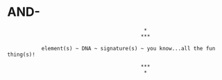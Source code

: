 # AND-


                                                *
                                               ***

               element(s) ~ DNA ~ signature(s) ~ you know...all the fun thing(s)!
               
                                               ***
                                                *
                                              
